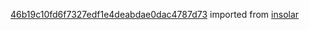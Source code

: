 [46b19c10fd6f7327edf1e4deabdae0dac4787d73](https://github.com/insolar/insolar/commit/46b19c10fd6f7327edf1e4deabdae0dac4787d73) imported from [insolar](https://github.com/insolar/insolar)
